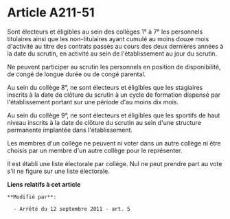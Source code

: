 # Article A211-51

Sont électeurs et éligibles au sein des collèges 1° à 7° les personnels titulaires ainsi que les non-titulaires ayant cumulé
au moins douze mois d'activité au titre des contrats passés au cours des deux dernières années à la date du scrutin, en
activité au sein de l'établissement au jour du scrutin. 

Ne peuvent participer au scrutin les personnels en position de disponibilité, de congé de longue durée ou de congé parental. 

Au sein du collège 8°, ne sont électeurs et éligibles que les stagiaires inscrits à la date de clôture du scrutin à un cycle
de formation dispensé par l'établissement portant sur une période d'au moins dix mois. 

Au sein du collège 9°, ne sont électeurs et éligibles que les sportifs de haut niveau inscrits à la date de clôture du
scrutin au sein d'une structure permanente implantée dans l'établissement. 

Les membres d'un collège ne peuvent ni voter dans un autre collège ni être choisis par un membre d'un autre collège pour le
représenter. 

Il est établi une liste électorale par collège. Nul ne peut prendre part au vote s'il ne figure sur une liste électorale.

**Liens relatifs à cet article**

	**Modifié par**:

	  - Arrêté du 12 septembre 2011 - art. 5
